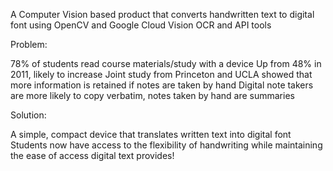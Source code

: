 A Computer Vision based product that converts handwritten text to digital font using OpenCV and Google Cloud Vision OCR and API tools


Problem:

78% of students read course materials/study with a device
Up from 48% in 2011, likely to increase
Joint study from Princeton and UCLA showed that more information is retained if notes are taken by hand
Digital note takers are more likely to copy verbatim, notes taken by hand are summaries


Solution:

A simple, compact device that translates written text into digital font
Students now have access to the flexibility of handwriting while maintaining the ease of access digital text provides!

